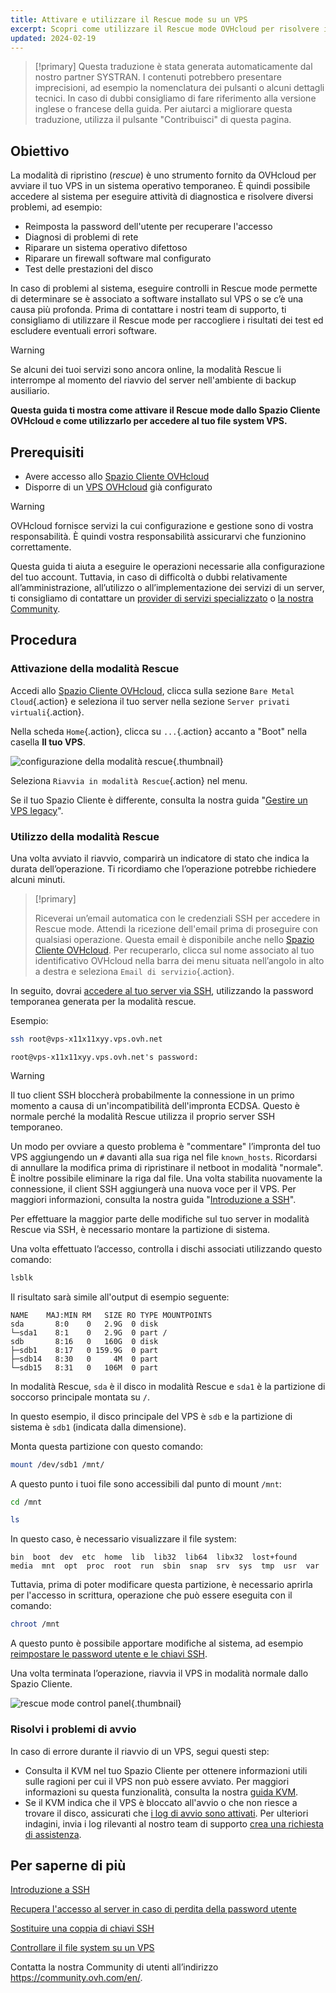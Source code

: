 ```yaml
---
title: Attivare e utilizzare il Rescue mode su un VPS
excerpt: Scopri come utilizzare il Rescue mode OVHcloud per risolvere i problemi del VPS ed effettuare verifiche di sistema
updated: 2024-02-19
---
```


> [!primary]
> Questa traduzione è stata generata automaticamente dal nostro partner SYSTRAN. I contenuti potrebbero presentare imprecisioni, ad esempio la nomenclatura dei pulsanti o alcuni dettagli tecnici. In caso di dubbi consigliamo di fare riferimento alla versione inglese o francese della guida. Per aiutarci a migliorare questa traduzione, utilizza il pulsante "Contribuisci" di questa pagina.
>

## Obiettivo

La modalità di ripristino (*rescue*) è uno strumento fornito da OVHcloud per avviare il tuo VPS in un sistema operativo temporaneo. È quindi possibile accedere al sistema per eseguire attività di diagnostica e risolvere diversi problemi, ad esempio:

- Reimposta la password dell'utente per recuperare l'accesso
- Diagnosi di problemi di rete
- Riparare un sistema operativo difettoso
- Riparare un firewall software mal configurato
- Test delle prestazioni del disco

In caso di problemi al sistema, eseguire controlli in Rescue mode permette di determinare se è associato a software installato sul VPS o se c’è una causa più profonda. Prima di contattare i nostri team di supporto, ti consigliamo di utilizzare il Rescue mode per raccogliere i risultati dei test ed escludere eventuali errori software.

> [!warning]
>
> Se alcuni dei tuoi servizi sono ancora online, la modalità Rescue li interrompe al momento del riavvio del server nell'ambiente di backup ausiliario.
>

**Questa guida ti mostra come attivare il Rescue mode dallo Spazio Cliente OVHcloud e come utilizzarlo per accedere al tuo file system VPS.**

## Prerequisiti

- Avere accesso allo [Spazio Cliente OVHcloud](https://www.ovh.com/auth/?action=gotomanager&from=https://www.ovh.it/&ovhSubsidiary=it)
- Disporre di un [VPS OVHcloud](https://www.ovhcloud.com/it/vps/) già configurato

> [!warning]
> OVHcloud fornisce servizi la cui configurazione e gestione sono di vostra responsabilità. È quindi vostra responsabilità assicurarvi che funzionino correttamente.
>
> Questa guida ti aiuta a eseguire le operazioni necessarie alla configurazione del tuo account. Tuttavia, in caso di difficoltà o dubbi relativamente all’amministrazione, all’utilizzo o all’implementazione dei servizi di un server, ti consigliamo di contattare un [provider di servizi specializzato](https://partner.ovhcloud.com/it/directory/) o [la nostra Community](https://community.ovh.com/en/).
>

## Procedura

### Attivazione della modalità Rescue

Accedi allo [Spazio Cliente OVHcloud](https://www.ovh.com/auth/?action=gotomanager&from=https://www.ovh.com/it/&ovhSubsidiary=it), clicca sulla sezione `Bare Metal Cloud`{.action} e seleziona il tuo server nella sezione `Server privati virtuali`{.action}.

Nella scheda `Home`{.action}, clicca su `...`{.action} accanto a "Boot" nella casella **Il tuo VPS**.

![configurazione della modalità rescue](images/rescue_new.png){.thumbnail}

Seleziona `Riavvia in modalità Rescue`{.action} nel menu.

Se il tuo Spazio Cliente è differente, consulta la nostra guida "[Gestire un VPS legacy](/pages/bare_metal_cloud/virtual_private_servers/vps_legacy_control_panel)".

### Utilizzo della modalità Rescue

Una volta avviato il riavvio, comparirà un indicatore di stato che indica la durata dell’operazione. Ti ricordiamo che l’operazione potrebbe richiedere alcuni minuti.

> [!primary]
>
> Riceverai un’email automatica con le credenziali SSH per accedere in Rescue mode. Attendi la ricezione dell'email prima di proseguire con qualsiasi operazione. Questa email è disponibile anche nello [Spazio Cliente OVHcloud](https://www.ovh.com/auth/?action=gotomanager&from=https://www.ovh.it/&ovhSubsidiary=it). Per recuperarlo, clicca sul nome associato al tuo identificativo OVHcloud nella barra dei menu situata nell’angolo in alto a destra e seleziona `Email di servizio`{.action}.
>

In seguito, dovrai [accedere al tuo server via SSH](/pages/bare_metal_cloud/dedicated_servers/ssh_introduction), utilizzando la password temporanea generata per la modalità rescue.

Esempio:

```bash
ssh root@vps-x11x11xyy.vps.ovh.net
```

```console
root@vps-x11x11xyy.vps.ovh.net's password:
```

> [!warning]
>
> Il tuo client SSH bloccherà probabilmente la connessione in un primo momento a causa di un'incompatibilità dell'impronta ECDSA. Questo è normale perché la modalità Rescue utilizza il proprio server SSH temporaneo.
>
> Un modo per ovviare a questo problema è "commentare" l’impronta del tuo VPS aggiungendo un `#` davanti alla sua riga nel file `known_hosts`. Ricordarsi di annullare la modifica prima di ripristinare il netboot in modalità "normale".<br>È inoltre possibile eliminare la riga dal file. Una volta stabilita nuovamente la connessione, il client SSH aggiungerà una nuova voce per il VPS. Per maggiori informazioni, consulta la nostra guida "[Introduzione a SSH](/pages/bare_metal_cloud/dedicated_servers/ssh_introduction#login)".
>

Per effettuare la maggior parte delle modifiche sul tuo server in modalità Rescue via SSH, è necessario montare la partizione di sistema.

Una volta effettuato l’accesso, controlla i dischi associati utilizzando questo comando:

```bash
lsblk
```

Il risultato sarà simile all'output di esempio seguente:

```console
NAME    MAJ:MIN RM   SIZE RO TYPE MOUNTPOINTS
sda       8:0    0   2.9G  0 disk
└─sda1    8:1    0   2.9G  0 part /
sdb       8:16   0   160G  0 disk
├─sdb1    8:17   0 159.9G  0 part
├─sdb14   8:30   0     4M  0 part
└─sdb15   8:31   0   106M  0 part
```

In modalità Rescue, `sda` è il disco in modalità Rescue e `sda1` è la partizione di soccorso principale montata su `/`.

In questo esempio, il disco principale del VPS è `sdb` e la partizione di sistema è `sdb1` (indicata dalla dimensione).

Monta questa partizione con questo comando:

```bash
mount /dev/sdb1 /mnt/
```

A questo punto i tuoi file sono accessibili dal punto di mount `/mnt`:


```bash
cd /mnt
```

```bash
ls
```

In questo caso, è necessario visualizzare il file system:

```console
bin  boot  dev  etc  home  lib  lib32  lib64  libx32  lost+found  media  mnt  opt  proc  root  run  sbin  snap  srv  sys  tmp  usr  var
```

Tuttavia, prima di poter modificare questa partizione, è necessario aprirla per l'accesso in scrittura, operazione che può essere eseguita con il comando:

```bash
chroot /mnt
```

A questo punto è possibile apportare modifiche al sistema, ad esempio [reimpostare le password utente e le chiavi SSH](#gofurther).

Una volta terminata l’operazione, riavvia il VPS in modalità normale dallo Spazio Cliente.

![rescue mode control panel](images/rescue_exit.png){.thumbnail}

### Risolvi i problemi di avvio

In caso di errore durante il riavvio di un VPS, segui questi step:

- Consulta il KVM nel tuo Spazio Cliente per ottenere informazioni utili sulle ragioni per cui il VPS non può essere avviato. Per maggiori informazioni su questa funzionalità, consulta la nostra [guida KVM](/pages/bare_metal_cloud/virtual_private_servers/using_kvm_for_vps).
- Se il KVM indica che il VPS è bloccato all'avvio o che non riesce a trovare il disco, assicurati che [i log di avvio sono attivati](/pages/bare_metal_cloud/virtual_private_servers/bootlog_display_kvm). Per ulteriori indagini, invia i log rilevanti al nostro team di supporto [crea una richiesta di assistenza](https://help.ovhcloud.com/csm?id=csm_get_help).

<a name="gofurther"></a>

## Per saperne di più

[Introduzione a SSH](/pages/bare_metal_cloud/dedicated_servers/ssh_introduction)

[Recupera l'accesso al server in caso di perdita della password utente](/pages/bare_metal_cloud/dedicated_servers/replacing-user-password)

[Sostituire una coppia di chiavi SSH](/pages/bare_metal_cloud/dedicated_servers/replacing-lost-ssh-key)

[Controllare il file system su un VPS](/pages/bare_metal_cloud/virtual_private_servers/check-filesystem)

Contatta la nostra Community di utenti all’indirizzo <https://community.ovh.com/en/>.
